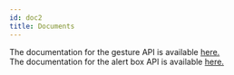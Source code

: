 ```yaml
---
id: doc2
title: Documents
---
```


The documentation for the gesture API is available [here.](doc3.md)  
The documentation for the alert box API is available [here.](doc6.md)
